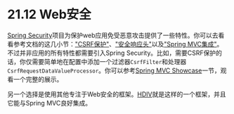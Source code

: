 # 21.12 Web安全

[Spring Security](http://projects.spring.io/spring-security/)项目为保护web应用免受恶意攻击提供了一些特性。你可以去看看参考文档的这几小节：["CSRF保护"](http://docs.spring.io/spring-security/site/docs/current/reference/htmlsingle/#csrf)、["安全响应头"](http://docs.spring.io/spring-security/site/docs/current/reference/htmlsingle/#headers)以及["Spring
MVC集成"](http://docs.spring.io/spring-security/site/docs/current/reference/htmlsingle/#mvc)。不过并非应用的所有特性都需要引入Spring Security。比如，需要CSRF保护的话，你仅需要简单地在配置中添加一个过滤器`CsrfFilter`和处理器`CsrfRequestDataValueProcessor`。你可以参考[Spring MVC Showcase](https://github.com/spring-projects/spring-mvc-showcase/commit/361adc124c05a8187b84f25e8a57550bb7d9f8e4)一节，观看一个完整的展示。

另一个选择是使用其他专注于Web安全的框架。[HDIV](http://hdiv.org/)就是这样的一个框架，并且它能与Spring MVC良好集成。
